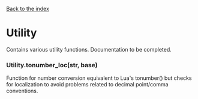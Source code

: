 [Back to the index](index.md)

# Utility

Contains various utility functions.
Documentation to be completed.

### Utility.tonumber_loc(str, base)

Function for number conversion equivalent to Lua's tonumber() but checks for localization to avoid problems related to decimal point/comma conventions.